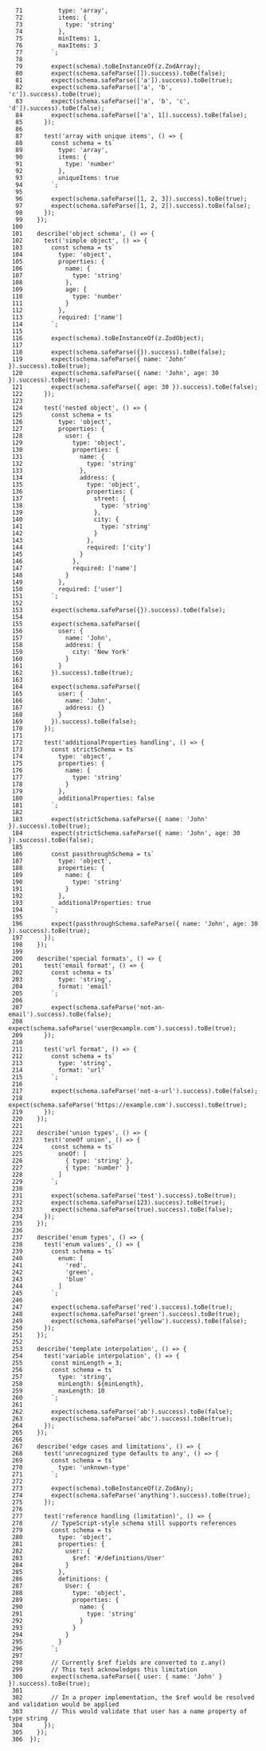       71          type: 'array',
      72          items: {
      73            type: 'string'
      74          },
      75          minItems: 1,
      76          maxItems: 3
      77        `;
      78
      79        expect(schema).toBeInstanceOf(z.ZodArray);
      80        expect(schema.safeParse([]).success).toBe(false);
      81        expect(schema.safeParse(['a']).success).toBe(true);
      82        expect(schema.safeParse(['a', 'b', 'c']).success).toBe(true);
      83        expect(schema.safeParse(['a', 'b', 'c', 'd']).success).toBe(false);
      84        expect(schema.safeParse(['a', 1]).success).toBe(false);
      85      });
      86
      87      test('array with unique items', () => {
      88        const schema = ts`
      89          type: 'array',
      90          items: {
      91            type: 'number'
      92          },
      93          uniqueItems: true
      94        `;
      95
      96        expect(schema.safeParse([1, 2, 3]).success).toBe(true);
      97        expect(schema.safeParse([1, 2, 2]).success).toBe(false);
      98      });
      99    });
     100
     101    describe('object schema', () => {
     102      test('simple object', () => {
     103        const schema = ts`
     104          type: 'object',
     105          properties: {
     106            name: {
     107              type: 'string'
     108            },
     109            age: {
     110              type: 'number'
     111            }
     112          },
     113          required: ['name']
     114        `;
     115
     116        expect(schema).toBeInstanceOf(z.ZodObject);
     117
     118        expect(schema.safeParse({}).success).toBe(false);
     119        expect(schema.safeParse({ name: 'John' }).success).toBe(true);
     120        expect(schema.safeParse({ name: 'John', age: 30 }).success).toBe(true);
     121        expect(schema.safeParse({ age: 30 }).success).toBe(false);
     122      });
     123
     124      test('nested object', () => {
     125        const schema = ts`
     126          type: 'object',
     127          properties: {
     128            user: {
     129              type: 'object',
     130              properties: {
     131                name: {
     132                  type: 'string'
     133                },
     134                address: {
     135                  type: 'object',
     136                  properties: {
     137                    street: {
     138                      type: 'string'
     139                    },
     140                    city: {
     141                      type: 'string'
     142                    }
     143                  },
     144                  required: ['city']
     145                }
     146              },
     147              required: ['name']
     148            }
     149          },
     150          required: ['user']
     151        `;
     152
     153        expect(schema.safeParse({}).success).toBe(false);
     154
     155        expect(schema.safeParse({
     156          user: {
     157            name: 'John',
     158            address: {
     159              city: 'New York'
     160            }
     161          }
     162        }).success).toBe(true);
     163
     164        expect(schema.safeParse({
     165          user: {
     166            name: 'John',
     167            address: {}
     168          }
     169        }).success).toBe(false);
     170      });
     171
     172      test('additionalProperties handling', () => {
     173        const strictSchema = ts`
     174          type: 'object',
     175          properties: {
     176            name: {
     177              type: 'string'
     178            }
     179          },
     180          additionalProperties: false
     181        `;
     182
     183        expect(strictSchema.safeParse({ name: 'John' }).success).toBe(true);
     184        expect(strictSchema.safeParse({ name: 'John', age: 30 }).success).toBe(false);
     185
     186        const passthroughSchema = ts`
     187          type: 'object',
     188          properties: {
     189            name: {
     190              type: 'string'
     191            }
     192          },
     193          additionalProperties: true
     194        `;
     195
     196        expect(passthroughSchema.safeParse({ name: 'John', age: 30 }).success).toBe(true);
     197      });
     198    });
     199
     200    describe('special formats', () => {
     201      test('email format', () => {
     202        const schema = ts`
     203          type: 'string',
     204          format: 'email'
     205        `;
     206
     207        expect(schema.safeParse('not-an-email').success).toBe(false);
     208        expect(schema.safeParse('user@example.com').success).toBe(true);
     209      });
     210
     211      test('url format', () => {
     212        const schema = ts`
     213          type: 'string',
     214          format: 'url'
     215        `;
     216
     217        expect(schema.safeParse('not-a-url').success).toBe(false);
     218        expect(schema.safeParse('https://example.com').success).toBe(true);
     219      });
     220    });
     221
     222    describe('union types', () => {
     223      test('oneOf union', () => {
     224        const schema = ts`
     225          oneOf: [
     226            { type: 'string' },
     227            { type: 'number' }
     228          ]
     229        `;
     230
     231        expect(schema.safeParse('test').success).toBe(true);
     232        expect(schema.safeParse(123).success).toBe(true);
     233        expect(schema.safeParse(true).success).toBe(false);
     234      });
     235    });
     236
     237    describe('enum types', () => {
     238      test('enum values', () => {
     239        const schema = ts`
     240          enum: [
     241            'red',
     242            'green',
     243            'blue'
     244          ]
     245        `;
     246
     247        expect(schema.safeParse('red').success).toBe(true);
     248        expect(schema.safeParse('green').success).toBe(true);
     249        expect(schema.safeParse('yellow').success).toBe(false);
     250      });
     251    });
     252
     253    describe('template interpolation', () => {
     254      test('variable interpolation', () => {
     255        const minLength = 3;
     256        const schema = ts`
     257          type: 'string',
     258          minLength: ${minLength},
     259          maxLength: 10
     260        `;
     261
     262        expect(schema.safeParse('ab').success).toBe(false);
     263        expect(schema.safeParse('abc').success).toBe(true);
     264      });
     265    });
     266
     267    describe('edge cases and limitations', () => {
     268      test('unrecognized type defaults to any', () => {
     269        const schema = ts`
     270          type: 'unknown-type'
     271        `;
     272
     273        expect(schema).toBeInstanceOf(z.ZodAny);
     274        expect(schema.safeParse('anything').success).toBe(true);
     275      });
     276
     277      test('reference handling (limitation)', () => {
     278        // TypeScript-style schema still supports references
     279        const schema = ts`
     280          type: 'object',
     281          properties: {
     282            user: {
     283              $ref: '#/definitions/User'
     284            }
     285          },
     286          definitions: {
     287            User: {
     288              type: 'object',
     289              properties: {
     290                name: {
     291                  type: 'string'
     292                }
     293              }
     294            }
     295          }
     296        `;
     297
     298        // Currently $ref fields are converted to z.any()
     299        // This test acknowledges this limitation
     300        expect(schema.safeParse({ user: { name: 'John' } }).success).toBe(true);
     301        
     302        // In a proper implementation, the $ref would be resolved and validation would be applied
     303        // This would validate that user has a name property of type string
     304      });
     305    });
     306  });